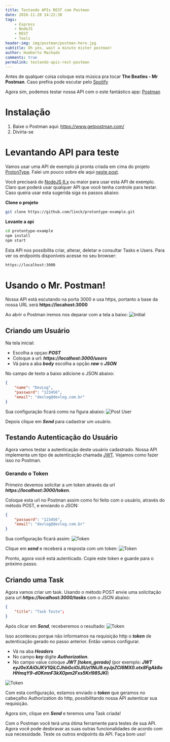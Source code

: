 ```yaml
---
title: Testando APIs REST com Postman
date: 2016-11-20 14:22:30
tags: 
    - Express
    - NodeJS
    - REST
    - Tools
header-img: img/postman/postman-hero.jpg
subtitle: Oh yes, wait a minute mister postman!
author: Humberto Machado
comments: true
permalink: testando-apis-rest-postman
---
```


Antes de qualquer coisa coloque esta música pra tocar **The Beatles - Mr Postman**. Caso prefira pode  escutar pelo [Spotify](https://open.spotify.com/track/5IIBY9M2GxHcVja6DA6wsF)

Agora sim, podemos testar nossa API com o este fantástico app: [Postman](https://www.getpostman.com/)

# Instalação

1. Baixe o Postman aqui: https://www.getpostman.com/
2. Divirta-se

# Levantando API para teste

Vamos usar uma API de exemplo já pronta criada em cima do projeto [ProtonType](https://github.com/linck/protontype). Falei um pouco sobre ele aqui [neste post](http://devlog.com.br/2016/11/15/ProtonType/). 

Você precisará do [NodeJS 6.x](https://nodejs.org/en/) ou maior para usar esta API de exemplo. Claro que poderá usar qualquer API que você tenha controle para testar. Caso queira usar esta sugerida siga os passos abaixo:

**Clone o projeto**
```bash
git clone https://github.com/linck/protontype-example.git
```

**Levante a api**
```bash
cd protontype-example
npm install
npm start
```

Esta API nos possibilita criar, alterar, deletar e consultar Tasks e Users.
Para ver os endpoints disponíveis acesse no seu browser:
```bash
https://localhost:3000
```
# Usando o Mr. Postman!
Nossa API está escutando na porta 3000 e usa https, portanto a base da nossa URL será **https://locahost:3000**

Ao abrir o Postman iremos nos deparar com a tela a baixo:
![Initial](inicial.png)

## Criando um Usuário

Na tela inicial:
- Escolha a opçao ***POST*** 
- Coloque a url: ***https://localhost:3000/users***
- Vá para a aba ***body*** escolha a opção ***raw*** e ***JSON***

No campo de texto a baixo adicione o JSON abaixo:
```json
{
    "name": "DevLog",
    "password": "123456",
    "email": "devlog@devlog.com.br"
}
```
Sua configuração ficará como na figura abaixo:
![Post User](post_user.png)

Depois clique em ***Send*** para cadastrar um usuário.

## Testando Autenticação do Usuário

Agora vamos testar a autenticação deste usuário cadastrado. Nossa API implementa um tipo de autenticação chamada [JWT](https://jwt.io/). Vejamos como fazer isso no Postman.

### Gerando o Token
Primeiro devemos solicitar a um token através da url ***https://localhost:3000/token***.

Coloque esta url no Postman assim como foi feito com o usuário, através do método POST, e enviando o JSON:

```json
{
    "password": "123456",
    "email": "devlog@devlog.com.br"
}
```

Sua configuração ficará assim:
![Token](token.png)

Clique em ***send*** e receberá a resposta com um token:
![Token](token_result.png)

Pronto, agora você está autenticado. Copie este token e guarde para o próximo passo.

## Criando uma Task

Agora vamos criar um task. Usando o método POST envie uma solicitação para url ***https://localhost:3000/tasks*** com o JSON abaixo:

```json
{
	"title": "Task Teste";
}
```

Após clicar em ***Send***, receberemos o resultado:
![Token](add_task_unauth.png)

Isso aconteceu porque não informamos na requisição http o ***token*** de autenticação gerado no passo anterior. Então vamos configurar.
- Vá na aba ***Headers***
- No campo ***key*** digite ***Authorization***.
- No campo value coloque ***JWT [token_gerado]*** (por exemplo: ***JWT eyJ0eXAiOiJKV1QiLCJhbGciOiJIUzI1NiJ9.eyJpZCI6MX0.otx8FgAk8oHHmqY9-dOKmnF3kXOpm2Fxs5Krl985JKI***)

![Token](add_task_token.png)

Com esta configuração, estamos enviado o ***token*** que geramos no cabeçalho Authorization do http, possibilitando nossa API autenticar sua requisição. 

Agora sim, clique em ***Send*** e teremos uma Task criada!

Com o Postman você terá uma ótima ferramente para testes de sua API. Agora você pode desbravar as suas outras funcionalidades de acordo com sua necessidade. Teste os outros endpoints da API. Faça bom uso!
